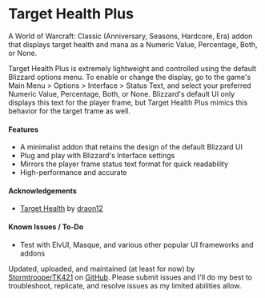 # Target Health Plus
A World of Warcraft: Classic (Anniversary, Seasons, Hardcore, Era) addon that displays target health and mana as a Numeric Value, Percentage, Both, or None.

Target Health Plus is extremely lightweight and controlled using the default Blizzard options menu. To enable or change the display, go to the game's Main Menu > Options > Interface > Status Text, and select your preferred Numeric Value, Percentage, Both, or None. Blizzard's default UI only displays this text for the player frame, but Target Health Plus mimics this behavior for the target frame as well.

<h4>Features</h4>

- A minimalist addon that retains the design of the default Blizzard UI
- Plug and play with Blizzard's Interface settings
- Mirrors the player frame status text format for quick readability
- High-performance and accurate

<h4>Acknowledgements</h4>

- [Target Health](https://www.curseforge.com/wow/addons/target-health) by [draon12](https://www.curseforge.com/members/draon12/projects)

<h4>Known Issues / To-Do</h4>

- Test with ElvUI, Masque, and various other popular UI frameworks and addons

Updated, uploaded, and maintained (at least for now) by [StormtrooperTK421](https://discordapp.com/users/237746068844969994) on [GitHub](https://github.com/DustinChecketts/TargetHealthPlus). Please submit issues and I'll do my best to troubleshoot, replicate, and resolve issues as my limited abilities allow.
